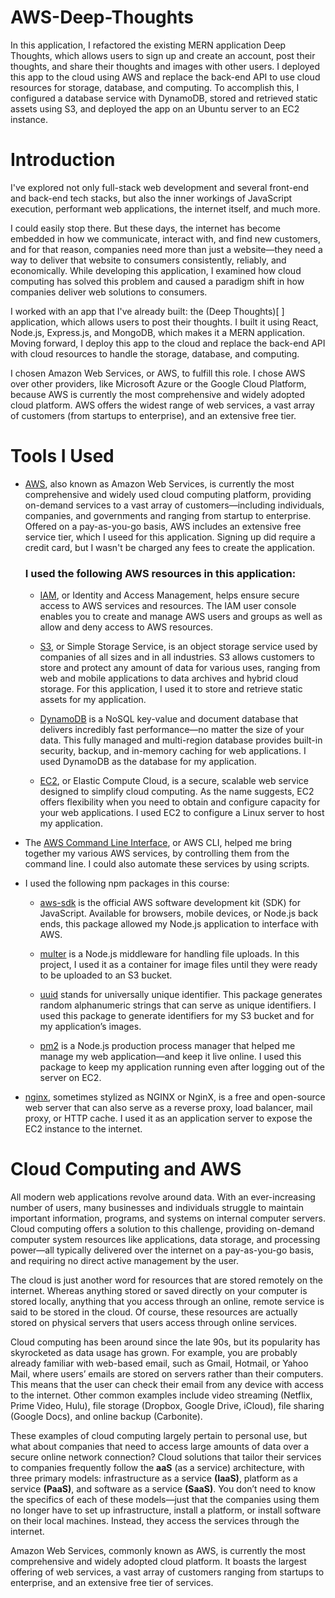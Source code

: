 # AWS-Deep-Thoughts
In this application, I refactored the existing MERN application Deep Thoughts, which allows users to sign up and create an account, post their thoughts, and share their thoughts and images with other users. I deployed this app to the cloud using AWS and replace the back-end API to use cloud resources for storage, database, and computing. To accomplish this, I configured a database service with DynamoDB, stored and retrieved static assets using S3, and deployed the app on an Ubuntu server to an EC2 instance.

# Introduction

I've explored not only full-stack web development and several front-end and back-end tech stacks, but also the inner workings of JavaScript execution, performant web applications, the internet itself, and much more.

I could easily stop there. But these days, the internet has become embedded in how we communicate, interact with, and find new customers, and for that reason, companies need more than just a website—they need a way to deliver that website to consumers consistently, reliably, and economically. While developing this application, I examined how cloud computing has solved this problem and caused a paradigm shift in how companies deliver web solutions to consumers.

I worked with an app that I've already built: the (Deep Thoughts)[ ] application, which allows users to post their thoughts. I built it using React, Node.js, Express.js, and MongoDB, which makes it a MERN application. Moving forward, I deploy this app to the cloud and replace the back-end API with cloud resources to handle the storage, database, and computing.

I chosen Amazon Web Services, or AWS, to fulfill this role. I chose AWS over other providers, like Microsoft Azure or the Google Cloud Platform, because AWS is currently the most comprehensive and widely adopted cloud platform. AWS offers the widest range of web services, a vast array of customers (from startups to enterprise), and an extensive free tier.

# Tools I Used

- [AWS](https://aws.amazon.com/), also known as Amazon Web Services, is currently the most comprehensive and widely used cloud computing platform, providing on-demand services to a vast array of customers—including individuals, companies, and governments and ranging from startup to enterprise. Offered on a pay-as-you-go basis, AWS includes an extensive free service tier, which I useed for this application. Signing up did require a credit card, but I wasn't be charged any fees to create the application.

    ### I used the following AWS resources in this application:
     - [IAM](https://aws.amazon.com/iam/), or Identity and Access Management, helps ensure secure access to AWS services and resources. The IAM user console enables you to create and manage AWS users and groups as well as allow and deny access to AWS resources.

     - [S3](https://aws.amazon.com/s3/), or Simple Storage Service, is an object storage service used by companies of all sizes and in all industries. S3 allows customers to store and protect any amount of data for various uses, ranging from web and mobile applications to data archives and hybrid cloud storage. For this application, I used it to store and retrieve static assets for my application.

     - [DynamoDB](https://aws.amazon.com/dynamodb/) is a NoSQL key-value and document database that delivers incredibly fast performance—no matter the size of your data. This fully managed and multi-region database provides built-in security, backup, and in-memory caching for web applications. I used DynamoDB as the database for my application.

     - [EC2](https://aws.amazon.com/ec2/), or Elastic Compute Cloud, is a secure, scalable web service designed to simplify cloud computing. As the name suggests, EC2 offers flexibility when you need to obtain and configure capacity for your web applications. I used EC2 to configure a Linux server to host my application.

- The [AWS Command Line Interface](https://aws.amazon.com/cli/), or AWS CLI, helped me bring together my various AWS services, by controlling them from the command line. I could also automate these services by using scripts.

- I used the following npm packages in this course:

    - [aws-sdk](https://www.npmjs.com/package/aws-sdk) is the official AWS software development kit (SDK) for JavaScript. Available for browsers, mobile devices, or Node.js back ends, this package allowed my Node.js application to interface with AWS.

    - [multer](https://www.npmjs.com/package/multer) is a Node.js middleware for handling file uploads. In this project, I used it as a container for image files until they were ready to be uploaded to an S3 bucket.

    - [uuid](https://www.npmjs.com/package/uuid) stands for universally unique identifier. This package generates random alphanumeric strings that can serve as unique identifiers. I used this package to generate identifiers for my S3 bucket and for my application’s images.

    - [pm2](https://www.npmjs.com/package/pm2) is a Node.js production process manager that helped me manage my web application—and keep it live online. I used this package to keep my application running even after logging out of the server on EC2.

- [nginx](https://www.nginx.com/), sometimes stylized as NGINX or NginX, is a free and open-source web server that can also serve as a reverse proxy, load balancer, mail proxy, or HTTP cache. I used it as an application server to expose the EC2 instance to the internet.

# Cloud Computing and AWS

All modern web applications revolve around data. With an ever-increasing number of users, many businesses and individuals struggle to maintain important information, programs, and systems on internal computer servers. Cloud computing offers a solution to this challenge, providing on-demand computer system resources like applications, data storage, and processing power—all typically delivered over the internet on a pay-as-you-go basis, and requiring no direct active management by the user.

The cloud is just another word for resources that are stored remotely on the internet. Whereas anything stored or saved directly on your computer is stored locally, anything that you access through an online, remote service is said to be stored in the cloud. Of course, these resources are actually stored on physical servers that users access through online services.

Cloud computing has been around since the late 90s, but its popularity has skyrocketed as data usage has grown. For example, you are probably already familiar with web-based email, such as Gmail, Hotmail, or Yahoo Mail, where users’ emails are stored on servers rather than their computers. This means that the user can check their email from any device with access to the internet. Other common examples include video streaming (Netflix, Prime Video, Hulu), file storage (Dropbox, Google Drive, iCloud), file sharing (Google Docs), and online backup (Carbonite).

These examples of cloud computing largely pertain to personal use, but what about companies that need to access large amounts of data over a secure online network connection? Cloud solutions that tailor their services to companies frequently follow the <strong>aaS</strong> (as a service) architecture, with three primary models: infrastructure as a service <strong>(IaaS)</strong>, platform as a service <strong>(PaaS)</strong>, and software as a service <strong>(SaaS)</strong>. You don’t need to know the specifics of each of these models—just that the companies using them no longer have to set up infrastructure, install a platform, or install software on their local machines. Instead, they access the services through the internet.

Amazon Web Services, commonly known as AWS, is currently the most comprehensive and widely adopted cloud platform. It boasts the largest offering of web services, a vast array of customers ranging from startups to enterprise, and an extensive free tier of services.
